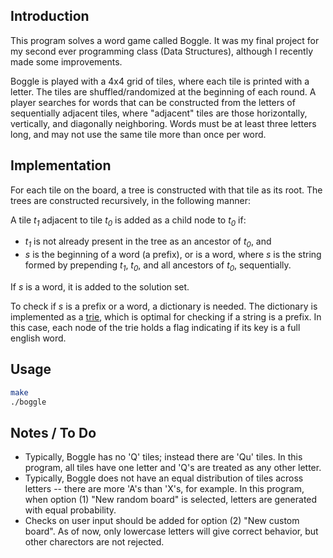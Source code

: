 ## Introduction

This program solves a word game called Boggle. It was my final project for my second ever programming class (Data Structures), although I recently made some improvements.

Boggle is played with a 4x4 grid of tiles, where each tile is printed with a letter. The tiles are shuffled/randomized at the beginning of each round. A player searches for words that can be constructed from the letters of sequentially adjacent tiles, where "adjacent" tiles are those horizontally, vertically, and diagonally neighboring. Words must be at least three letters long, and may not use the same tile more than once per word.

## Implementation

For each tile on the board, a tree is constructed with that tile as its root. The trees are constructed recursively, in the following manner:

A tile *t<sub>1</sub>* adjacent to tile *t<sub>0</sub>* is added as a child node to *t<sub>0</sub>* if:

+ *t<sub>1</sub>* is not already present in the tree as an ancestor of *t<sub>0</sub>*, and
+ *s* is the beginning of a word (a prefix), or is a word, where *s* is the string formed by prepending *t<sub>1</sub>*, *t<sub>0</sub>*, and all ancestors of *t<sub>0</sub>*, sequentially.

If *s* is a word, it is added to the solution set.

To check if *s* is a prefix or a word, a dictionary is needed. The dictionary is implemented as a [trie](https://en.wikipedia.org/wiki/Tree_(data_structure) "Wikipedia"), which is optimal for checking if a string is a prefix. In this case, each node of the trie holds a flag indicating if its key is a full english word.


## Usage

```bash
make
./boggle
```

## Notes / To Do

- Typically, Boggle has no 'Q' tiles; instead there are 'Qu' tiles. In this program, all tiles have one letter and 'Q's are treated as any other letter.
- Typically, Boggle does not have an equal distribution of tiles across letters -- there are more 'A's than 'X's, for example. In this program, when option (1) "New random board" is selected, letters are generated with equal probability.
- Checks on user input should be added for option (2) "New custom board". As of now, only lowercase letters will give correct behavior, but other charectors are not rejected.
